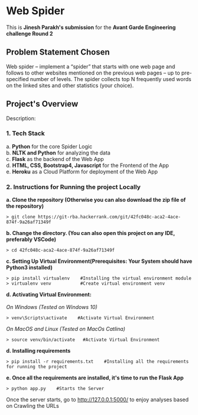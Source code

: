 # Web Spider

This is **Jinesh Parakh's submission** for the **Avant Garde Engineering challenge Round 2**

## Problem Statement Chosen
Web spider – implement a “spider” that starts with one web page and follows to other websites mentioned on the previous web pages – up to pre-specified number of levels. The spider collects top N frequently used words on the linked sites and other statistics (your choice).

## Project's Overview


Description:


### 1. Tech Stack

a. **Python** for the core Spider Logic<br>
b. **NLTK  and Python** for analyzing the data<br>
c. **Flask** as the backend of the Web App<br>
d. **HTML, CSS, Bootstrap4, Javascript** for the Frontend of the App<br>
e. **Heroku** as a Cloud Platform for deployment of the Web App<br>


### 2. Instructions for Running the project Locally


**a. Clone the repository (Otherwise you can also download the zip file of the repository)**
```
> git clone https://git-rba.hackerrank.com/git/42fc048c-aca2-4ace-874f-9a26af71349f
```

**b. Change the directory. (You can also open this project on any IDE, preferably VSCode)**

```
> cd 42fc048c-aca2-4ace-874f-9a26af71349f
```

**c. Setting Up Virtual Environment(Prerequisites: Your System should have Python3 installed)**

```
> pip install virtualenv    #Installing the virtual environment module
> virtualenv venv           #Create virtual environment venv
````
**d. Activating Virtual Environment:**<br><br>
*On Windows (Tested on Windows 10)*
```
> venv\Scripts\activate    #Activate Virtual Environment 
```
*On MacOS and Linux (Tested on MacOs Catlina)*
```
> source venv/bin/activate   #Activate Virtual Environment
```

**d. Installing requirements**
```
> pip install -r requirements.txt    #Installing all the requirements for running the project
```

**e. Once all the requirements are installed, it's time to run the Flask App**
```
> python app.py    #Starts the Server
```

Once the server starts, go to http://127.0.0.1:5000/ to enjoy analyses based on Crawling the URLs
